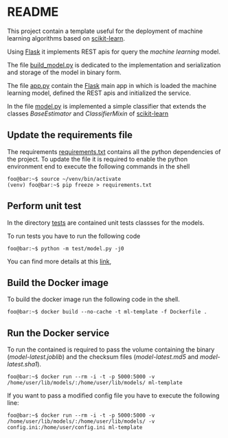 # README

This project contain a template useful for the deployment of machine learning algorithms based on [scikit-learn](http://scikit-learn.org/stable).

Using [Flask](http://palletsprojects.com/p/flask) it implements REST apis for query the *machine learning* model.

The file [build_model.py](https://github.com/alessandroadamo/ml-template/blob/master/app/build_model.py) is dedicated to the implementation and serialization and storage of the model in binary form.

The file [app.py](https://github.com/alessandroadamo/ml-template/blob/master/app/app.py) contain the [Flask](http://palletsprojects.com/p/flask) main app in which is loaded the machine learning model, defined the REST apis and initialized the service.

In the file [model.py](https://github.com/alessandroadamo/ml-template/blob/master/app/model.py) is implemented a simple classifier that extends the classes *BaseEstimator* and *ClassifierMixin* of [scikit-learn](http://scikit-learn.org/stable) 

## Update the requirements file

The requirements [requirements.txt](https://github.com/alessandroadamo/ml-template/blob/master/requirements.txt) contains all the python dependencies of the project.
To update the file it is required to enable the python environment end to execute the following commands in the shell

```console
foo@bar:~$ source ~/venv/bin/activate
(venv) foo@bar:~$ pip freeze > requirements.txt
```

## Perform unit test

In the directory [tests](https://github.com/alessandroadamo/ml-template/tree/master/tests) are contained unit tests classses for the models.

To run tests you have to run the following code

```console
foo@bar:~$ python -m test/model.py -j0 
```

You can find more details at this [link](https://devguide.python.org/runtests/),

## Build the Docker image

To build the docker image run the following code in the shell.

```console
foo@bar:~$ docker build --no-cache -t ml-template -f Dockerfile . 
```

## Run the Docker service

To run the contained is required to pass the volume containing the binary (*model-latest.joblib*) and the checksum files (*model-latest.md5* and *model-latest.sha1*).

```console
foo@bar:~$ docker run --rm -i -t -p 5000:5000 -v /home/user/lib/models/:/home/user/lib/models/ ml-template
```

If you want to pass a modified config file you have to execute the following line:

```console
foo@bar:~$ docker run --rm -i -t -p 5000:5000 -v /home/user/lib/models/:/home/user/lib/models/ -v config.ini:/home/user/config.ini ml-template
```

